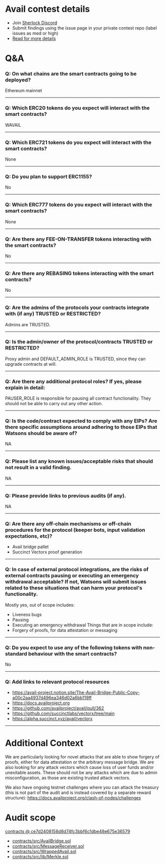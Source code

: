 
# Avail contest details

- Join [Sherlock Discord](https://discord.gg/MABEWyASkp)
- Submit findings using the issue page in your private contest repo (label issues as med or high)
- [Read for more details](https://docs.sherlock.xyz/audits/watsons)

# Q&A

### Q: On what chains are the smart contracts going to be deployed?
Ethereum mainnet
___

### Q: Which ERC20 tokens do you expect will interact with the smart contracts? 
WAVAIL
___

### Q: Which ERC721 tokens do you expect will interact with the smart contracts? 
None
___

### Q: Do you plan to support ERC1155?
No
___

### Q: Which ERC777 tokens do you expect will interact with the smart contracts? 
None
___

### Q: Are there any FEE-ON-TRANSFER tokens interacting with the smart contracts?

No
___

### Q: Are there any REBASING tokens interacting with the smart contracts?

No
___

### Q: Are the admins of the protocols your contracts integrate with (if any) TRUSTED or RESTRICTED?
Admins are TRUSTED.
___

### Q: Is the admin/owner of the protocol/contracts TRUSTED or RESTRICTED?
Proxy admin and DEFAULT_ADMIN_ROLE is TRUSTED, since they can upgrade contracts at will.

___

### Q: Are there any additional protocol roles? If yes, please explain in detail:
PAUSER_ROLE is responsible for pausing all contract functionality. They should not be able to carry out any other action.
___

### Q: Is the code/contract expected to comply with any EIPs? Are there specific assumptions around adhering to those EIPs that Watsons should be aware of?
NA
___

### Q: Please list any known issues/acceptable risks that should not result in a valid finding.
NA
___

### Q: Please provide links to previous audits (if any).
NA
___

### Q: Are there any off-chain mechanisms or off-chain procedures for the protocol (keeper bots, input validation expectations, etc)?
* Avail bridge pallet
* Succinct Vectorx proof generation
___

### Q: In case of external protocol integrations, are the risks of external contracts pausing or executing an emergency withdrawal acceptable? If not, Watsons will submit issues related to these situations that can harm your protocol's functionality.
Mostly yes, out of scope includes:
* Liveness bugs
* Pausing
* Executing an emergency withdrawal
Things that are in scope include:
* Forgery of proofs, for data attestation or messaging
___

### Q: Do you expect to use any of the following tokens with non-standard behaviour with the smart contracts?
No
___

### Q: Add links to relevant protocol resources
* https://avail-project.notion.site/The-Avail-Bridge-Public-Copy-a00c2aa4937d496ea346d02a6bb119ff
* https://docs.availproject.org
* https://github.com/availproject/avail/pull/362
* https://github.com/succinctlabs/vectorx/tree/main
* https://alpha.succinct.xyz/avail/vectorx
___



# Additional Context

We are particularly looking for novel attacks that are able to show forgery of proofs, either for data attestation or the arbitrary message bridge. We are also looking for any attack vectors which cause loss of user funds and/or unexitable assets. These should not be any attacks which are due to admin misconfiguration, as those are existing trusted attack vectors.

We also have ongoing testnet challenges where you can attack the treasury (this is not part of the audit and is instead covered by a separate reward structure): https://docs.availproject.org/clash-of-nodes/challenges

# Audit scope


[contracts @ ce7d2408158d8d74fc3bbf6c1dbe48e675e36579](https://github.com/availproject/contracts/tree/ce7d2408158d8d74fc3bbf6c1dbe48e675e36579)
- [contracts/src/AvailBridge.sol](contracts/src/AvailBridge.sol)
- [contracts/src/MessageReceiver.sol](contracts/src/MessageReceiver.sol)
- [contracts/src/WrappedAvail.sol](contracts/src/WrappedAvail.sol)
- [contracts/src/lib/Merkle.sol](contracts/src/lib/Merkle.sol)

